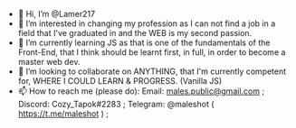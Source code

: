- 👋 Hi, I’m @Lamer217
- 👀 I’m interested in changing my profession as I can not find a job in a field that I've graduated in and the WEB is my second passion.
- 🌱 I’m currently learning JS as that is one of the fundamentals of the Front-End, that I think should be learnt first, in full, in order to become a master web dev.
- 💞️ I’m looking to collaborate on ANYTHING, that I'm currently competent for, WHERE I COULD LEARN & PROGRESS. (Vanilla JS) 
- 📫 How to reach me (please do):
Email: males.public@gmail.com ;
Discord: Cozy_Tapok#2283 ;
Telegram: @maleshot ( https://t.me/maleshot ) ;

<!---
Lamer217/Lamer217 is a ✨ special ✨ repository because its `README.md` (this file) appears on your GitHub profile.
You can click the Preview link to take a look at your changes.
--->
